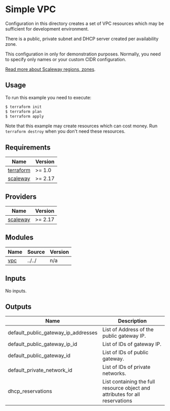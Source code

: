 # Simple VPC

Configuration in this directory creates a set of VPC resources which may be sufficient for development environment.

There is a public, private subnet and DHCP server created per availability zone.

This configuration in only for demonstration purposes. Normally, you need to specify only names or your custom CIDR configuration.

[Read more about Scaleway regions, zones](https://registry.terraform.io/providers/scaleway/scaleway/latest/docs/guides/regions_and_zones).

## Usage

To run this example you need to execute:

```bash
$ terraform init
$ terraform plan
$ terraform apply
```

Note that this example may create resources which can cost money. Run `terraform destroy` when you don't need these resources.

## Requirements

| Name                                                                      | Version |
|---------------------------------------------------------------------------|---------|
| <a name="requirement_terraform"></a> [terraform](#requirement\_terraform) | >= 1.0  |
| <a name="requirement_scaleway"></a> [scaleway](#requirement\_scaleway)    | >= 2.17 |

## Providers

| Name                                                             | Version |
|------------------------------------------------------------------|---------|
| <a name="provider_scaleway"></a> [scaleway](#provider\_scaleway) | >= 2.17 |

## Modules

| Name | Source | Version |
|------|--------|---------|
| <a name="module_vpc"></a> [vpc](#module\_vpc) | ../../ | n/a |

## Inputs

No inputs.

## Outputs

| Name                                | Description                                                                  |
|-------------------------------------|------------------------------------------------------------------------------|
| default_public_gateway_ip_addresses | List of Address of the public gateway IP.                                    |
| default_public_gateway_ip_id        | List of IDs of gateway IP.                                                   |
| default_public_gateway_id           | List of IDs of public gateway.                                               |
| default_private_network_id          | List of IDs of private networks.                                             |
| dhcp_reservations                   | List containing the full resource object and attributes for all reservations |
